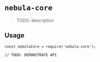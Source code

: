 # `nebula-core`

> TODO: description

## Usage

```
const nebulaCore = require('nebula-core');

// TODO: DEMONSTRATE API
```
